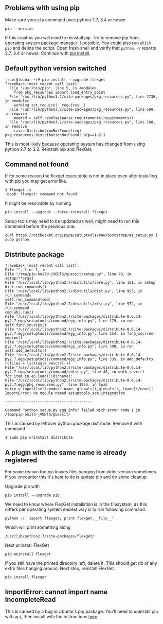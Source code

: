 ## Problems with using pip
Make sure your `pip` command uses python 2.7, 3.4 or newer. 

```
pip --version
```

If this crashes you will need to reinstall pip. Try to remove pip from operating system package manager if possible. You could also run `which pip` and delete the script. Open fresh shell and verify that `python -V` reports 2.7, 3.4 or newer. Continue with [pip install](https://pip.pypa.io/en/latest/installing.html).


## Default python version switched
```
[root@foobar ~]# pip install --upgrade flexget
Traceback (most recent call last):
  File "/usr/bin/pip", line 5, in <module>
    from pkg_resources import load_entry_point
  File "/usr/lib/python3.2/site-packages/pkg_resources.py", line 2736, in <module>
    working_set.require(__requires__)
  File "/usr/lib/python3.2/site-packages/pkg_resources.py", line 690, in require
    needed = self.resolve(parse_requirements(requirements))
  File "/usr/lib/python3.2/site-packages/pkg_resources.py", line 588, in resolve
    raise DistributionNotFound(req)
pkg_resources.DistributionNotFound: pip==1.2.1
```

This is most likely because operating system has changed from using python 2.7 to 3.2. Reinstall pip and FlexGet.

## Command not found
If for some reason the flexget executable is not in place even after installing with pip you may get error like.

```
$ flexget -v
-bash: flexget: command not found
```

It might be resolvable by running

```
pip install --upgrade --force-reinstall flexget
```

Setup tools may need to be updated as well, might need to run this command before the previous one.

```
curl https://bitbucket.org/pypa/setuptools/raw/bootstrap/ez_setup.py | sudo python
```

## Distribute package
```
Traceback (most recent call last):
File "", line 1, in
File "/tmp/pip-build-jVEBl5/guessit/setup.py", line 78, in
setup(**args)
File "/usr/local/lib/python2.7/distutils/core.py", line 151, in setup
dist.run_commands()
File "/usr/local/lib/python2.7/distutils/dist.py", line 953, in run_commands
self.run_command(cmd)
File "/usr/local/lib/python2.7/distutils/dist.py", line 972, in run_command
cmd_obj.run()
File "/usr/local/lib/python2.7/site-packages/distribute-0.6.14-py2.7.egg/setuptools/command/egg_info.py", line 179, in run
self.find_sources()
File "/usr/local/lib/python2.7/site-packages/distribute-0.6.14-py2.7.egg/setuptools/command/egg_info.py", line 254, in find_sources
mm.run()
File "/usr/local/lib/python2.7/site-packages/distribute-0.6.14-py2.7.egg/setuptools/command/egg_info.py", line 308, in run
self.add_defaults()
File "/usr/local/lib/python2.7/site-packages/distribute-0.6.14-py2.7.egg/setuptools/command/egg_info.py", line 335, in add_defaults
rcfiles = list(walk_revctrl())
File "/usr/local/lib/python2.7/site-packages/distribute-0.6.14-py2.7.egg/setuptools/command/sdist.py", line 46, in walk_revctrl
for item in ep.load()(dirname):
File "/usr/local/lib/python2.7/site-packages/distribute-0.6.14-py2.7.egg/pkg_resources.py", line 1954, in load
entry = import(self.module_name, globals(),globals(), [name](/name))
ImportError: No module named setuptools_scm.integration

----------------------------------------

Command "python setup.py egg_info" failed with error code 1 in /tmp/pip-build-jVEBl5/guessit/
```

This is caused by leftover python package distribute. Remove it with command

```
$ sudo pip uninstall distribute
```

## A plugin with the same name is already registered
For some reason the pip leaves files hanging from older version sometimes. If you encounter this it's best to do is update pip and do some cleanup.

Upgrade pip with

```
pip install --upgrade pip
```

We need to know where FlexGet installation is in the filesystem, as this differs per operating system easiest way is to run following command.

```
python -c 'import flexget; print flexget.__file__'
```

Which will print something along

```
/usr/lib/python2.7/site-packages/flexget/
```

Next uninstall FlexGet

```
pip uninstall flexget
```

If you still have the printed directory left, delete it. This should get rid of any extra files hanging around. Next step, reinstall FlexGet.

```
pip install flexget
```

## ImportError: cannot import name IncompleteRead
This is caused by a bug in Ubuntu's pip package. You'll need to uninstall pip with apt, then install with the instructions [here](https://pip.pypa.io/en/latest/installing.html#install-pip).